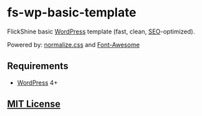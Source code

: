 # fs-wp-basic-template

FlickShine basic [WordPress](https://wordpress.org/) template (fast, clean, [SEO](https://en.wikipedia.org/wiki/Search_engine_optimization)-optimized).

Powered by: [normalize.css](https://github.com/necolas/normalize.css) and [Font-Awesome](https://fontawesome.com/)

## Requirements

* [WordPress](https://wordpress.org/) 4+

## [MIT License](LICENSE.md)
